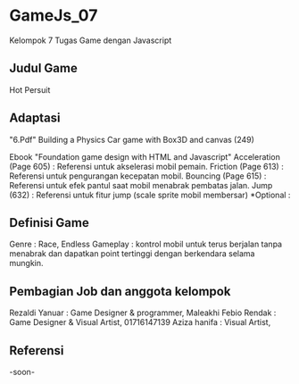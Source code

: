 # GameJs_07
 Kelompok 7 Tugas Game dengan Javascript

Judul Game
----------
 
Hot Persuit

Adaptasi
--------

"6.Pdf"
Building a Physics Car game with Box3D and canvas (249)

Ebook "Foundation game design with HTML and Javascript" 
Acceleration (Page 605) : Referensi untuk akselerasi mobil pemain.
Friction (Page 613)	: Referensi untuk pengurangan kecepatan mobil.
Bouncing (Page 615)	: Referensi untuk efek pantul saat mobil menabrak pembatas jalan.
Jump (632)		: Referensi untuk fitur jump (scale sprite mobil membersar) *Optional	: 


Definisi Game
-------------

Genre 		: Race, Endless
Gameplay 	: kontrol mobil untuk terus berjalan tanpa menabrak dan dapatkan point tertinggi dengan berkendara selama mungkin.

Pembagian Job dan anggota kelompok
-------------

Rezaldi Yanuar 	: Game Designer & programmer,
Maleakhi Febio Rendak		: Game Designer &  Visual Artist, 01716147139
Aziza hanifa    :  Visual Artist,

Referensi
---------

-soon-
